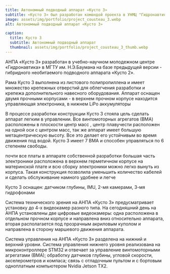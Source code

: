 ```yaml
---
title: Автономный подводный аппарат «Кусто 3»
subtitle: «Кусто 3» был разработан командой проекта в УНМЦ "Гидронавтика" в МГТУ им. Н.Э.Баумана
image: assets/img/portfolio/project_cousteau_3.webp
alt: Автономный подводный аппарат «Кусто 3»

caption:
  title: Кусто 3
  subtitle: Автономный подводный аппарат
  thumbnail: assets/img/portfolio/project_cousteau_3_thumb.webp
---
```


АНПА «Кусто 3» разработан в учебно-научном молодежном центре «Гидронавтика» в МГТУ им. Н.Э.Баумана на базе предыдущей версии - гибридного необитаемого подводного аппарата «Кусто 2».

Рама Кусто 3 выполнена из листового полипропиллена и имеет множество крепежных отверстий для облегчения разработки и крепежа дополнительного навесного оборудования. Аппарат оснащен двумя прочными корпусами - в верхнем прочном корпусе находится управляющая электроника, в нижнем LiPo аккумуляторы

В процессе разработки конструкции Кусто 3 стояла цель сделать аппарат легким в управлении. Все винтомоторных агрегатов (ВМА) расположены в плоскости центр масс , центр плавучести расположен на одной оси с центром масс, так же аппарат имеет большую метацентрическую высоту. Все это делает его устойчивым во время движения под водой.
Кусто 3 имеет 7 ВМА и способен управляться по 6 степеням свободы.

почти все платы в аппарате собственной разработки
большая часть электроники расположена в верхнем герметичном корпусе на материнской плате и всю сборку электроники можно легко вынуть из корпуса. Такая конструкция позволила уменьшить количество кабелей и сделать обслуживание намного удобнее и легче

Кусто 3 оснащен: датчиком глубины, IMU, 2-мя камерами, 3-мя гидрофонами

Система технического зрения на АНПА «Кусто 3» предусматривает установку до 4-х видеокамер разного типа. На сегодняшний день на АНПА установлены две цифровые видеокамеры: одна расположена в отдельном прочном корпусе и направлена вниз относительно аппарата, вторая располагается под прозрачным акриловым куполом и направлена в сторону маршевого движения аппарата.

Система управления на АНПА «Кусто 3» разделена на нижний и верхний уровни. Система управления нижнего уровня реализована на микроконтроллере STM32 и отвечает за управление винтомоторными агрегатами (ВМА); обработку датчиков глубины, угловой скорости, акселерометров и компаса; связь с отладочным пультом и с бортовым одноплатным компьютером Nvidia Jetson TX2.
